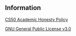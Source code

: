 ## Information

[CS50 Academic Honesty Policy](https://cs50.harvard.edu/x/2022/honesty/)

[GNU General Public License v3.0](https://choosealicense.com/licenses/gpl-3.0/)

